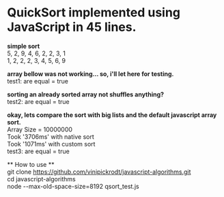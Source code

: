 # QuickSort implemented using JavaScript in 45 lines.  
  
**simple sort**  
5, 2, 9, 4, 6, 2, 2, 3, 1  
1, 2, 2, 2, 3, 4, 5, 6, 9  
  
**array bellow was not working... so, i'll let here for testing.**  
test1: are equal = true  
  
**sorting an already sorted array not shuffles anything?**  
test2: are equal = true  
  
**okay, lets compare the sort with big lists and the default javascript array sort.**  
Array Size =  10000000  
Took '3706ms' with native sort  
Took '1071ms' with custom sort  
test3: are equal = true

** How to use **  
git clone https://github.com/vinipickrodt/javascript-algorithms.git  
cd javascript-algorithms  
node --max-old-space-size=8192 qsort_test.js  